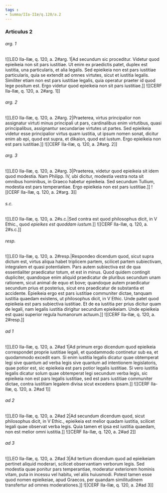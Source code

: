 ```yaml
---
tags : 
- Summa/IIa-IIæ/q.120/a.2
---
```


### Articulus 2

###### arg. 1
![[LEO IIa-IIæ, q. 120, a. 2#arg. 1|Ad secundum sic proceditur. Videtur quod epieikeia non sit pars iustitiae. Ut enim ex praedictis patet, duplex est iustitia, una particularis, et alia legalis. Sed epieikeia non est pars iustitiae particularis, quia se extendit ad omnes virtutes, sicut et iustitia legalis. Similiter etiam non est pars iustitiae legalis, quia operatur praeter id quod lege positum est. Ergo videtur quod epieikeia non sit pars iustitiae.]]
![[CERF IIa-IIæ, q. 120, a. 2#arg. 1]]

###### arg. 2
![[LEO IIa-IIæ, q. 120, a. 2#arg. 2|Praeterea, virtus principalior non assignatur virtuti minus principali ut pars, cardinalibus enim virtutibus, quasi principalibus, assignantur secundariae virtutes ut partes. Sed epieikeia videtur esse principalior virtus quam iustitia, ut ipsum nomen sonat, dicitur enim ab epi, quod est supra, et dikaion, quod est iustum. Ergo epieikeia non est pars iustitiae.]]
![[CERF IIa-IIæ, q. 120, a. 2#arg. 2]]

###### arg. 3
![[LEO IIa-IIæ, q. 120, a. 2#arg. 3|Praeterea, videtur quod epieikeia sit idem quod modestia. Nam Philipp. IV, ubi dicitur, modestia vestra nota sit omnibus hominibus, in Graeco habetur epieikeia. Sed secundum Tullium, modestia est pars temperantiae. Ergo epieikeia non est pars iustitiae.]]
![[CERF IIa-IIæ, q. 120, a. 2#arg. 3]]

###### s.c.
![[LEO IIa-IIæ, q. 120, a. 2#s.c.|Sed contra est quod philosophus dicit, in V Ethic., quod *epieikes est quoddam iustum*.]]
![[CERF IIa-IIæ, q. 120, a. 2#s.c.]]

###### resp.
![[LEO IIa-IIæ, q. 120, a. 2#resp.|Respondeo dicendum quod, sicut supra dictum est, virtus aliqua habet triplicem partem, scilicet partem subiectivam, integralem et quasi potentialem. Pars autem subiectiva est de qua essentialiter praedicatur totum, et est in minus. Quod quidem contingit dupliciter, quandoque enim aliquid praedicatur de pluribus secundum unam rationem, sicut animal de equo et bove; quandoque autem praedicatur secundum prius et posterius, sicut ens praedicatur de substantia et accidente. Epieikeia ergo est pars iustitiae communiter dictae, tanquam iustitia quaedam existens, ut philosophus dicit, in V Ethic. Unde patet quod epieikeia est pars subiectiva iustitiae. Et de ea iustitia per prius dicitur quam de legali, nam legalis iustitia dirigitur secundum epieikeiam. Unde epieikeia est quasi superior regula humanorum actuum.]]
![[CERF IIa-IIæ, q. 120, a. 2#resp.]]

###### ad 1
![[LEO IIa-IIæ, q. 120, a. 2#ad 1|Ad primum ergo dicendum quod epieikeia correspondet proprie iustitiae legali, et quodammodo continetur sub ea, et quodammodo excedit eam. Si enim iustitia legalis dicatur quae obtemperat legi sive quantum ad verba legis sive quantum ad intentionem legislatoris, quae potior est, sic epieikeia est pars potior legalis iustitiae. Si vero iustitia legalis dicatur solum quae obtemperat legi secundum verba legis, sic epieikeia non est pars legalis iustitiae, sed est pars iustitiae communiter dictae, contra iustitiam legalem divisa sicut excedens ipsam.]]
![[CERF IIa-IIæ, q. 120, a. 2#ad 1]]

###### ad 2
![[LEO IIa-IIæ, q. 120, a. 2#ad 2|Ad secundum dicendum quod, sicut philosophus dicit, in V Ethic., epieikeia est melior quadam iustitia, scilicet legali quae observat verba legis. Quia tamen et ipsa est iustitia quaedam, non est melior omni iustitia.]]
![[CERF IIa-IIæ, q. 120, a. 2#ad 2]]

###### ad 3
![[LEO IIa-IIæ, q. 120, a. 2#ad 3|Ad tertium dicendum quod ad epieikeiam pertinet aliquid moderari, scilicet observantiam verborum legis. Sed modestia quae ponitur pars temperantiae, moderatur exteriorem hominis vitam, puta in incessu vel habitu, vel aliis huiusmodi. Potest tamen esse quod nomen epieikeiae, apud Graecos, per quandam similitudinem transfertur ad omnes moderationes.]]
![[CERF IIa-IIæ, q. 120, a. 2#ad 3]]

